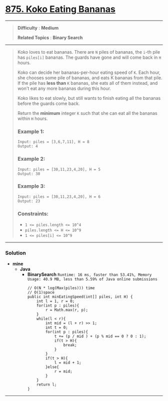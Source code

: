 # [875. Koko Eating Bananas](https://leetcode.com/problems/koko-eating-bananas/)

---

> **Difficulty** : **Medium**
> 
> **Related Topics** : **Binary Search**

---

> Koko loves to eat bananas.  There are `N` piles of bananas, the `i`-th pile has `piles[i]` bananas.  The guards have gone and will come back in `H` hours.
> 
> Koko can decide her bananas-per-hour eating speed of `K`.  Each hour, she chooses some pile of bananas, and eats K bananas from that pile.  If the pile has **less than** `K` bananas, she eats all of them instead, and won't eat any more bananas during this hour.
> 
> Koko likes to eat slowly, but still wants to finish eating all the bananas before the guards come back.
> 
> Return the **minimum** integer `K` such that she can eat all the bananas within `H` hours.
> 
> 
> 
> ### Example 1:
> ```
> Input: piles = [3,6,7,11], H = 8
> Output: 4
> ```
> 
> ### Example 2:
> ```
> Input: piles = [30,11,23,4,20], H = 5
> Output: 30
> ```
> 
> ### Example 3:
> ```
> Input: piles = [30,11,23,4,20], H = 6
> Output: 23
> ```
> 
> ### Constraints:
> * `1 <= piles.length <= 10^4`
> * `piles.length <= H <= 10^9`
> * `1 <= piles[i] <= 10^9`


---

### Solution
* **mine**
  * **Java**
    * **BinarySearch** `Runtime: 16 ms, faster than 53.41%, Memory Usage: 40.9 MB, less than 5.59% of Java online submissions`
      ```
      // O(N * log(Max(piles))) time
      // O(1)space
      public int minEatingSpeed(int[] piles, int H) {
          int l = 1, r = 0;
          for(int p : piles){
              r = Math.max(r, p);
          }
          while(l < r){
              int mid = (l + r) >> 1;
              int t = 0;
              for(int p : piles){
                  t += (p / mid ) + (p % mid == 0 ? 0 : 1);
                  if(t > H){
                      break;
                  }
              }
              if(t > H){
                  l = mid + 1;
              }else{
                  r = mid;
              }
          }
          return l;
      }
      ```


---
